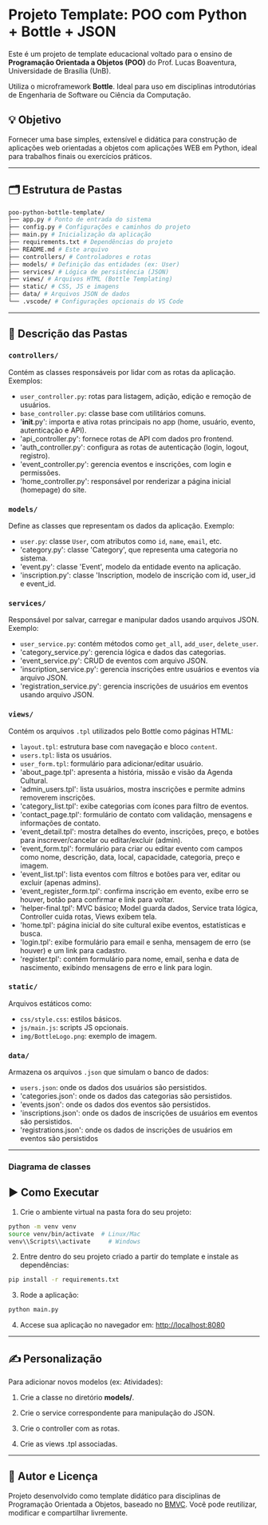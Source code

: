 # Projeto Template: POO com Python + Bottle + JSON

Este é um projeto de template educacional voltado para o ensino de **Programação Orientada a Objetos (POO)** do Prof. Lucas Boaventura, Universidade de Brasília (UnB).

Utiliza o microframework **Bottle**. Ideal para uso em disciplinas introdutórias de Engenharia de Software ou Ciência da Computação.

## 💡 Objetivo

Fornecer uma base simples, extensível e didática para construção de aplicações web orientadas a objetos com aplicações WEB em Python, ideal para trabalhos finais ou exercícios práticos.

---

## 🗂 Estrutura de Pastas

```bash
poo-python-bottle-template/
├── app.py # Ponto de entrada do sistema
├── config.py # Configurações e caminhos do projeto
├── main.py # Inicialização da aplicação
├── requirements.txt # Dependências do projeto
├── README.md # Este arquivo
├── controllers/ # Controladores e rotas
├── models/ # Definição das entidades (ex: User)
├── services/ # Lógica de persistência (JSON)
├── views/ # Arquivos HTML (Bottle Templating)
├── static/ # CSS, JS e imagens
├── data/ # Arquivos JSON de dados
└── .vscode/ # Configurações opcionais do VS Code
```


---

## 📁 Descrição das Pastas

### `controllers/`
Contém as classes responsáveis por lidar com as rotas da aplicação. Exemplos:
- `user_controller.py`: rotas para listagem, adição, edição e remoção de usuários.
- `base_controller.py`: classe base com utilitários comuns.
- '__init__.py': importa e ativa rotas principais no app (home, usuário, evento, autenticação e API).
- 'api_controller.py': fornece rotas de API com dados pro frontend.
- 'auth_controller.py': configura as rotas de autenticação (login, logout, registro).
- 'event_controller.py': gerencia eventos e inscrições, com login e permissões.
- 'home_controller.py': responsável por renderizar a página inicial (homepage) do site.

### `models/`
Define as classes que representam os dados da aplicação. Exemplo:
- `user.py`: classe `User`, com atributos como `id`, `name`, `email`, etc.
- 'category.py': classe 'Category', que representa uma categoria no sistema.
- 'event.py': classe 'Event', modelo da entidade evento na aplicação.
- 'inscription.py': classe 'Inscription, modelo de inscrição com id, user_id e event_id.

### `services/`
Responsável por salvar, carregar e manipular dados usando arquivos JSON. Exemplo:
- `user_service.py`: contém métodos como `get_all`, `add_user`, `delete_user`.
- 'category_service.py': gerencia lógica e dados das categorias.
- 'event_service.py': CRUD de eventos com arquivo JSON.
- 'inscription_service.py': gerencia inscrições entre usuários e eventos via arquivo JSON.
- 'registration_service.py': gerencia inscrições de usuários em eventos usando arquivo JSON.
  
### `views/`
Contém os arquivos `.tpl` utilizados pelo Bottle como páginas HTML:
- `layout.tpl`: estrutura base com navegação e bloco `content`.
- `users.tpl`: lista os usuários.
- `user_form.tpl`: formulário para adicionar/editar usuário.
- 'about_page.tpl': apresenta a história, missão e visão da Agenda Cultural.
- 'admin_users.tpl': lista usuários, mostra inscrições e permite admins removerem inscrições.
- 'category_list.tpl': exibe categorias com ícones para filtro de eventos.
- 'contact_page.tpl': formulário de contato com validação, mensagens e informações de contato.
- 'event_detail.tpl': mostra detalhes do evento, inscrições, preço, e botões para inscrever/cancelar ou editar/excluir (admin).
- 'event_form.tpl': formulário para criar ou editar evento com campos como nome, descrição, data, local, capacidade, categoria, preço e imagem.
- 'event_list.tpl': lista eventos com filtros e botões para ver, editar ou excluir (apenas admins).
- 'event_register_form.tpl': confirma inscrição em evento, exibe erro se houver, botão para confirmar e link para voltar.
- 'helper-final.tpl': MVC básico; Model guarda dados, Service trata lógica, Controller cuida rotas, Views exibem tela.
- 'home.tpl':  página inicial do site cultural exibe eventos, estatísticas e busca.
- 'login.tpl': exibe formulário para email e senha, mensagem de erro (se houver) e um link para cadastro.
- 'register.tpl': contém formulário para nome, email, senha e data de nascimento, exibindo mensagens de erro e link para login.

### `static/`
Arquivos estáticos como:
- `css/style.css`: estilos básicos.
- `js/main.js`: scripts JS opcionais.
- `img/BottleLogo.png`: exemplo de imagem.

### `data/`
Armazena os arquivos `.json` que simulam o banco de dados:
- `users.json`: onde os dados dos usuários são persistidos.
- 'categories.json': onde os dados das categorias são persistidos.
- 'events.json': onde os dados dos eventos são persistidos.
- 'inscriptions.json': onde os dados de inscrições de usuários em eventos são persistidos.
- 'registrations.json': onde os dados de inscrições de usuários em eventos são persistidos

---
### Diagrama de classes



## ▶️ Como Executar

1. Crie o ambiente virtual na pasta fora do seu projeto:
```bash
python -m venv venv
source venv/bin/activate  # Linux/Mac
venv\\Scripts\\activate     # Windows
```

2. Entre dentro do seu projeto criado a partir do template e instale as dependências:
```bash
pip install -r requirements.txt
```

3. Rode a aplicação:
```bash
python main.py
```

4. Accese sua aplicação no navegador em: [http://localhost:8080](http://localhost:8080)

---

## ✍️ Personalização
Para adicionar novos modelos (ex: Atividades):

1. Crie a classe no diretório **models/**.

2. Crie o service correspondente para manipulação do JSON.

3. Crie o controller com as rotas.

4. Crie as views .tpl associadas.

---

## 🧠 Autor e Licença
Projeto desenvolvido como template didático para disciplinas de Programação Orientada a Objetos, baseado no [BMVC](https://github.com/hgmachine/bmvc_start_from_this).
Você pode reutilizar, modificar e compartilhar livremente.
